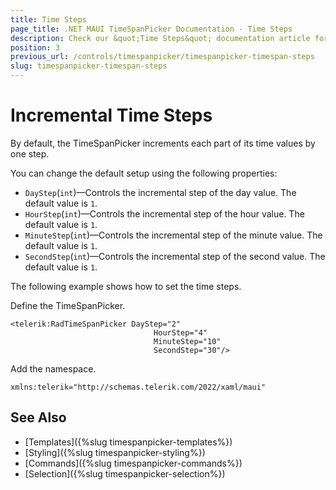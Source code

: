 ```yaml
---
title: Time Steps
page_title: .NET MAUI TimeSpanPicker Documentation - Time Steps
description: Check our &quot;Time Steps&quot; documentation article for Telerik TimeSpanPicker for .NET MAUI.
position: 3
previous_url: /controls/timespanpicker/timespanpicker-timespan-steps
slug: timespanpicker-timespan-steps
---
```


# Incremental Time Steps

By default, the TimeSpanPicker increments each part of its time values by one step.

You can change the default setup using the following properties:

* `DayStep`(`int`)&mdash;Controls the incremental step of the day value. The default value is `1`.
* `HourStep`(`int`)&mdash;Controls the incremental step of the hour value. The default value is `1`.
* `MinuteStep`(`int`)&mdash;Controls the incremental step of the minute value. The default value is `1`.
* `SecondStep`(`int`)&mdash;Controls the incremental step of the second value. The default value is `1`.

The following example shows how to set the time steps.

Define the TimeSpanPicker.

```XAML
<telerik:RadTimeSpanPicker DayStep="2"
                                HourStep="4"
                                MinuteStep="10"
                                SecondStep="30"/>
```

Add the namespace.

```XAML
xmlns:telerik="http://schemas.telerik.com/2022/xaml/maui"
```



## See Also

- [Templates]({%slug timespanpicker-templates%})
- [Styling]({%slug timespanpicker-styling%})
- [Commands]({%slug timespanpicker-commands%})
- [Selection]({%slug timespanpicker-selection%})
